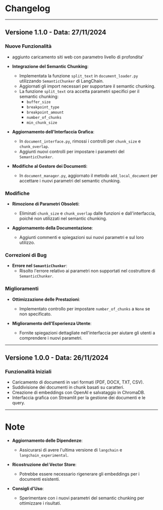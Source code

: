 # Changelog

---

## Versione 1.1.0 - Data: 27/11/2024

### Nuove Funzionalità

- aggiunto caricamento siti web con parametro livello di profondita'

- **Integrazione del Semantic Chunking**:
  - Implementata la funzione `split_text` in `document_loader.py` utilizzando `SemanticChunker` di LangChain.
  - Aggiornati gli import necessari per supportare il semantic chunking.
  - La funzione `split_text` ora accetta parametri specifici per il semantic chunking:
    - `buffer_size`
    - `breakpoint_type`
    - `breakpoint_amount`
    - `number_of_chunks`
    - `min_chunk_size`

- **Aggiornamento dell'Interfaccia Grafica**:
  - In `document_interface.py`, rimossi i controlli per `chunk_size` e `chunk_overlap`.
  - Aggiunti nuovi controlli per impostare i parametri del `SemanticChunker`.

- **Modifiche al Gestore dei Documenti**:
  - In `document_manager.py`, aggiornato il metodo `add_local_document` per accettare i nuovi parametri del semantic chunking.

### Modifiche

- **Rimozione di Parametri Obsoleti**:
  - Eliminati `chunk_size` e `chunk_overlap` dalle funzioni e dall'interfaccia, poiché non utilizzati nel semantic chunking.

- **Aggiornamento della Documentazione**:
  - Aggiunti commenti e spiegazioni sui nuovi parametri e sul loro utilizzo.

### Correzioni di Bug

- **Errore nel `SemanticChunker`**:
  - Risolto l'errore relativo ai parametri non supportati nel costruttore di `SemanticChunker`.

### Miglioramenti

- **Ottimizzazione delle Prestazioni**:
  - Implementato controllo per impostare `number_of_chunks` a `None` se non specificato.

- **Miglioramento dell'Esperienza Utente**:
  - Fornite spiegazioni dettagliate nell'interfaccia per aiutare gli utenti a comprendere i nuovi parametri.

---

## Versione 1.0.0 - Data: 26/11/2024

### Funzionalità Iniziali

- Caricamento di documenti in vari formati (PDF, DOCX, TXT, CSV).
- Suddivisione dei documenti in chunk basati su caratteri.
- Creazione di embeddings con OpenAI e salvataggio in ChromaDB.
- Interfaccia grafica con Streamlit per la gestione dei documenti e le query.

---

# Note

- **Aggiornamento delle Dipendenze**:
  - Assicurarsi di avere l'ultima versione di `langchain` e `langchain_experimental`.

- **Ricostruzione del Vector Store**:
  - Potrebbe essere necessario rigenerare gli embeddings per i documenti esistenti.

- **Consigli d'Uso**:
  - Sperimentare con i nuovi parametri del semantic chunking per ottimizzare i risultati.